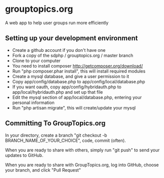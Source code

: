 grouptopics.org
===============

A web app to help user groups run more efficiently

Setting up your development environment
---------------------------------------

- Create a github account if you don't have one
- Fork a copy of the sdphp / grouptopics.org / master branch
- Clone to your computer
- You need to install composer http://getcomposer.org/download/
- Run "php composer.phar install", this will install required modules
- Create a mysql database, and give a user permission to it
- Copy app/config/database.php to app/config/local/database.php
- If you want oauth, copy app/config/hybridauth.php to app/local/hybridauth.php and set up that file
- Edit the mysql section of app/local/database.php, entering your personal information
- Run "php artisan migrate", this will create/update your mysql 

Committing To GroupTopics.org
-----------------------------

In your directory, create a branch "git checkout -b BRANCH_NAME_OF_YOUR_CHOICE", code, commit (often).

When you are ready to share with others, simply run "git push" to send your updates to GitHub.

When you are ready to share with GroupTopics.org, log into GitHub, choose your branch, and click "Pull Request"
